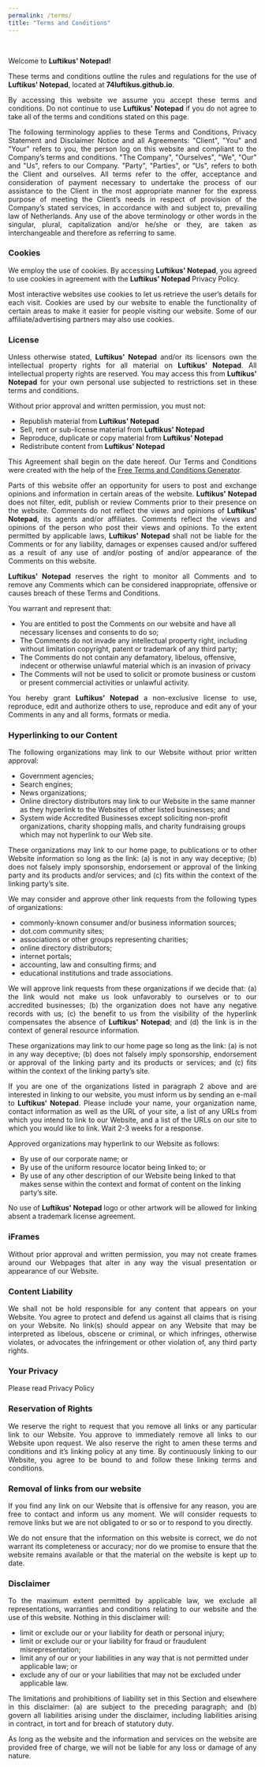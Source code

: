 ```yaml
---
permalink: /terms/
title: "Terms and Conditions"
---
```


<br>
<p>Welcome to <b>Luftikus' Notepad!</b></p>

<p align="justify">These terms and conditions outline the rules and regulations for the use of <b>Luftikus' Notepad</b>, located at <b>74luftikus.github.io</b>.</p>

<p align="justify">By accessing this website we assume you accept these terms and conditions. Do not continue to use <b>Luftikus' Notepad</b> if you do not agree to take all of the terms and conditions stated on this page.</p>

<p align="justify">The following terminology applies to these Terms and Conditions, Privacy Statement and Disclaimer Notice and all Agreements: "Client", "You" and "Your" refers to you, the person log on this website and compliant to the Company’s terms and conditions. "The Company", "Ourselves", "We", "Our" and "Us", refers to our Company. "Party", "Parties", or "Us", refers to both the Client and ourselves. All terms refer to the offer, acceptance and consideration of payment necessary to undertake the process of our assistance to the Client in the most appropriate manner for the express purpose of meeting the Client’s needs in respect of provision of the Company’s stated services, in accordance with and subject to, prevailing law of Netherlands. Any use of the above terminology or other words in the singular, plural, capitalization and/or he/she or they, are taken as interchangeable and therefore as referring to same.</p>

<h3><strong>Cookies</strong></h3>

<p align="justify">We employ the use of cookies. By accessing <b>Luftikus' Notepad</b>, you agreed to use cookies in agreement with the <b>Luftikus' Notepad</b> Privacy Policy. </p>

<p align="justify">Most interactive websites use cookies to let us retrieve the user’s details for each visit. Cookies are used by our website to enable the functionality of certain areas to make it easier for people visiting our website. Some of our affiliate/advertising partners may also use cookies.</p>

<h3><strong>License</strong></h3>

<p align="justify">Unless otherwise stated, <b>Luftikus' Notepad</b> and/or its licensors own the intellectual property rights for all material on <b>Luftikus' Notepad</b>. All intellectual property rights are reserved. You may access this from <b>Luftikus' Notepad</b> for your own personal use subjected to restrictions set in these terms and conditions.</p>

<p align="justify">Without prior approval and written permission, you must not:</p>
<ul>
    <li>Republish material from <b>Luftikus' Notepad</b></li>
    <li>Sell, rent or sub-license material from <b>Luftikus' Notepad</b></li>
    <li>Reproduce, duplicate or copy material from <b>Luftikus' Notepad</b></li>
    <li>Redistribute content from <b>Luftikus' Notepad</b></li>
</ul>

<p align="justify">This Agreement shall begin on the date hereof. Our Terms and Conditions were created with the help of the <a href="https://www.termsandconditionsgenerator.com/">Free Terms and Conditions Generator</a>.</p>

<p align="justify">Parts of this website offer an opportunity for users to post and exchange opinions and information in certain areas of the website. <b>Luftikus' Notepad</b> does not filter, edit, publish or review Comments prior to their presence on the website. Comments do not reflect the views and opinions of <b>Luftikus' Notepad</b>, its agents and/or affiliates. Comments reflect the views and opinions of the person who post their views and opinions. To the extent permitted by applicable laws, <b>Luftikus' Notepad</b> shall not be liable for the Comments or for any liability, damages or expenses caused and/or suffered as a result of any use of and/or posting of and/or appearance of the Comments on this website.</p>

<p align="justify"><b>Luftikus' Notepad</b> reserves the right to monitor all Comments and to remove any Comments which can be considered inappropriate, offensive or causes breach of these Terms and Conditions.</p>

<p align="justify">You warrant and represent that:</p>

<ul>
    <li>You are entitled to post the Comments on our website and have all necessary licenses and consents to do so;</li>
    <li>The Comments do not invade any intellectual property right, including without limitation copyright, patent or trademark of any third party;</li>
    <li>The Comments do not contain any defamatory, libelous, offensive, indecent or otherwise unlawful material which is an invasion of privacy</li>
    <li>The Comments will not be used to solicit or promote business or custom or present commercial activities or unlawful activity.</li>
</ul>

<p align="justify">You hereby grant <b>Luftikus' Notepad</b> a non-exclusive license to use, reproduce, edit and authorize others to use, reproduce and edit any of your Comments in any and all forms, formats or media.</p>

<h3><strong>Hyperlinking to our Content</strong></h3>

<p align="justify">The following organizations may link to our Website without prior written approval:</p>

<ul>
    <li>Government agencies;</li>
    <li>Search engines;</li>
    <li>News organizations;</li>
    <li>Online directory distributors may link to our Website in the same manner as they hyperlink to the Websites of other listed businesses; and</li>
    <li>System wide Accredited Businesses except soliciting non-profit organizations, charity shopping malls, and charity fundraising groups which may not hyperlink to our Web site.</li>
</ul>

<p align="justify">These organizations may link to our home page, to publications or to other Website information so long as the link: (a) is not in any way deceptive; (b) does not falsely imply sponsorship, endorsement or approval of the linking party and its products and/or services; and (c) fits within the context of the linking party’s site.</p>

<p align="justify">We may consider and approve other link requests from the following types of organizations:</p>

<ul>
    <li>commonly-known consumer and/or business information sources;</li>
    <li>dot.com community sites;</li>
    <li>associations or other groups representing charities;</li>
    <li>online directory distributors;</li>
    <li>internet portals;</li>
    <li>accounting, law and consulting firms; and</li>
    <li>educational institutions and trade associations.</li>
</ul>

<p align="justify">We will approve link requests from these organizations if we decide that: (a) the link would not make us look unfavorably to ourselves or to our accredited businesses; (b) the organization does not have any negative records with us; (c) the benefit to us from the visibility of the hyperlink compensates the absence of <b>Luftikus' Notepad</b>; and (d) the link is in the context of general resource information.</p>

<p align="justify">These organizations may link to our home page so long as the link: (a) is not in any way deceptive; (b) does not falsely imply sponsorship, endorsement or approval of the linking party and its products or services; and (c) fits within the context of the linking party’s site.</p>

<p align="justify">If you are one of the organizations listed in paragraph 2 above and are interested in linking to our website, you must inform us by sending an e-mail to <b>Luftikus' Notepad</b>. Please include your name, your organization name, contact information as well as the URL of your site, a list of any URLs from which you intend to link to our Website, and a list of the URLs on our site to which you would like to link. Wait 2-3 weeks for a response.</p>

<p align="justify">Approved organizations may hyperlink to our Website as follows:</p>

<ul>
    <li>By use of our corporate name; or</li>
    <li>By use of the uniform resource locator being linked to; or</li>
    <li>By use of any other description of our Website being linked to that makes sense within the context and format of content on the linking party’s site.</li>
</ul>

<p align="justify">No use of <b>Luftikus' Notepad</b> logo or other artwork will be allowed for linking absent a trademark license agreement.</p>

<h3><strong>iFrames</strong></h3>

<p align="justify">Without prior approval and written permission, you may not create frames around our Webpages that alter in any way the visual presentation or appearance of our Website.</p>

<h3><strong>Content Liability</strong></h3>

<p align="justify">We shall not be hold responsible for any content that appears on your Website. You agree to protect and defend us against all claims that is rising on your Website. No link(s) should appear on any Website that may be interpreted as libelous, obscene or criminal, or which infringes, otherwise violates, or advocates the infringement or other violation of, any third party rights.</p>

<h3><strong>Your Privacy</strong></h3>

<p align="justify">Please read Privacy Policy</p>

<h3><strong>Reservation of Rights</strong></h3>

<p align="justify">We reserve the right to request that you remove all links or any particular link to our Website. You approve to immediately remove all links to our Website upon request. We also reserve the right to amen these terms and conditions and it’s linking policy at any time. By continuously linking to our Website, you agree to be bound to and follow these linking terms and conditions.</p>

<h3><strong>Removal of links from our website</strong></h3>

<p align="justify">If you find any link on our Website that is offensive for any reason, you are free to contact and inform us any moment. We will consider requests to remove links but we are not obligated to or so or to respond to you directly.</p>

<p align="justify">We do not ensure that the information on this website is correct, we do not warrant its completeness or accuracy; nor do we promise to ensure that the website remains available or that the material on the website is kept up to date.</p>

<h3><strong>Disclaimer</strong></h3>

<p align="justify">To the maximum extent permitted by applicable law, we exclude all representations, warranties and conditions relating to our website and the use of this website. Nothing in this disclaimer will:</p>

<ul>
    <li>limit or exclude our or your liability for death or personal injury;</li>
    <li>limit or exclude our or your liability for fraud or fraudulent misrepresentation;</li>
    <li>limit any of our or your liabilities in any way that is not permitted under applicable law; or</li>
    <li>exclude any of our or your liabilities that may not be excluded under applicable law.</li>
</ul>

<p align="justify">The limitations and prohibitions of liability set in this Section and elsewhere in this disclaimer: (a) are subject to the preceding paragraph; and (b) govern all liabilities arising under the disclaimer, including liabilities arising in contract, in tort and for breach of statutory duty.</p>

<p align="justify">As long as the website and the information and services on the website are provided free of charge, we will not be liable for any loss or damage of any nature.</p>

